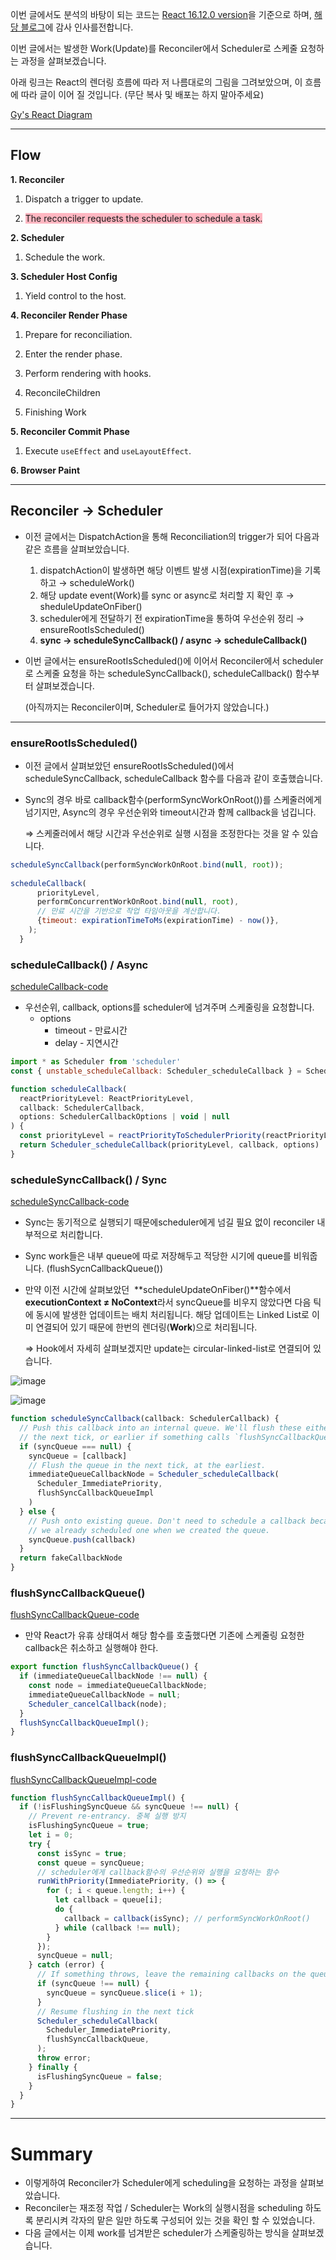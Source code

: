 이번 글에서도 분석의 바탕이 되는 코드는 [React 16.12.0 version](https://github.com/facebook/react/tree/v16.12.0)을 기준으로 하며, [해당 블로그](https://goidle.github.io/)에 감사 인사를전합니다.

이번 글에서는 발생한 Work(Update)를 Reconciler에서 Scheduler로 스케줄 요청하는 과정을 살펴보겠습니다.

아래 링크는  React의 렌더링 흐름에 따라 저 나름대로의 그림을 그려보았으며, 이 흐름에 따라 글이 이어 질 것입니다. (무단 복사 및 배포는 하지 말아주세요)

<a href="https://excalidraw.com/#json=9OvAI9bAcgOh5_pgeshV2,WeZyGvvW-nQ0nmIk-CiZVQ" target="_blank">Gy's React Diagram</a>

---
## Flow

**1. Reconciler**

1) Dispatch a trigger to update.

2) <span style='background-color: #FFB6C1'>The reconciler requests the scheduler to schedule a task.</span>

**2. Scheduler**

1) Schedule the work.

**3. Scheduler Host Config**

1) Yield control to the host.

**4. Reconciler Render Phase**

1) Prepare for reconciliation.

2) Enter the render phase.

3) Perform rendering with hooks.

4) ReconcileChildren

5) Finishing Work

**5. Reconciler Commit Phase**

1) Execute `useEffect` and `useLayoutEffect`.

**6. Browser Paint**

---

## Reconciler → Scheduler

- 이전 글에서는 DispatchAction을 통해 Reconciliation의 trigger가 되어 다음과 같은 흐름을 살펴보았습니다.
    1. dispatchAction이 발생하면 해당 이벤트 발생 시점(expirationTime)을 기록하고 → scheduleWork()
    2. 해당 update event(Work)를 sync or async로 처리할 지 확인 후 → sheduleUpdateOnFiber()
    3. scheduler에게 전달하기 전 expirationTime을 통하여 우선순위 정리 → ensureRootIsScheduled()
    4. **sync → scheduleSyncCallback() / async → scheduleCallback()**
- 이번 글에서는 ensureRootIsScheduled()에 이어서 Reconciler에서 scheduler로 스케줄 요청을 하는 scheduleSyncCallback(), scheduleCallback() 함수부터 살펴보겠습니다.

  (아직까지는 Reconciler이며, Scheduler로 들어가지 않았습니다.)


---

### ensureRootIsScheduled()

- 이전 글에서 살펴보았던 ensureRootIsScheduled()에서 scheduleSyncCallback, scheduleCallback 함수를 다음과 같이 호출했습니다.
- Sync의 경우 바로 callback함수(performSyncWorkOnRoot())를 스케줄러에게 넘기지만, Async의 경우 우선순위와 timeout시간과 함께 callback을 넘깁니다.

  ⇒ 스케줄러에서 해당 시간과 우선순위로 실행 시점을 조정한다는 것을 알 수 있습니다.


```jsx
scheduleSyncCallback(performSyncWorkOnRoot.bind(null, root));
 
scheduleCallback(
      priorityLevel,
      performConcurrentWorkOnRoot.bind(null, root),
      // 만료 시간을 기반으로 작업 타임아웃을 계산합니다. 
      {timeout: expirationTimeToMs(expirationTime) - now()},
    );
  }
```

### scheduleCallback() / Async
[scheduleCallback-code](https://github.com/facebook/react/blob/v16.12.0/packages/react-reconciler/src/SchedulerWithReactIntegration.js#L128)

- 우선순위, callback, options를 scheduler에 넘겨주며 스케줄링을 요청합니다.
    - options
        - timeout - 만료시간
        - delay - 지연시간


```jsx
import * as Scheduler from 'scheduler'
const { unstable_scheduleCallback: Scheduler_scheduleCallback } = Scheduler

function scheduleCallback(
  reactPriorityLevel: ReactPriorityLevel,
  callback: SchedulerCallback,
  options: SchedulerCallbackOptions | void | null
) {
  const priorityLevel = reactPriorityToSchedulerPriority(reactPriorityLevel)
  return Scheduler_scheduleCallback(priorityLevel, callback, options)
}
```

### scheduleSyncCallback() / Sync
[scheduleSyncCallback-code](https://github.com/facebook/react/blob/v16.12.0/packages/react-reconciler/src/SchedulerWithReactIntegration.js#L137)

- Sync는 동기적으로 실행되기 때문에scheduler에게 넘길 필요 없이 reconciler 내부적으로 처리합니다.
- Sync work들은 내부 queue에 따로 저장해두고 적당한 시기에 queue를 비워줍니다. (flushSycnCallbackQueue())
- 만약 이전 시간에 살펴보았던  **scheduleUpdateOnFiber()**함수에서 **executionContext ≠ NoContext**라서 syncQueue를 비우지 않았다면 다음 틱에 동시에 발생한 업데이트는 배치 처리됩니다. 해당 업데이트는 Linked List로 이미 연결되어 있기 때문에 한번의 렌더링(**Work**)으로 처리됩니다.

  ⇒ Hook에서 자세히 살펴보겠지만 update는  circular-linked-list로 연결되어 있습니다.

![image](https://github.com/user-attachments/assets/51da26de-2cfe-458a-9c21-639f31e5a0f0)

![image](https://github.com/user-attachments/assets/553db63f-a509-493b-940e-95db9f3d5021)


```jsx
function scheduleSyncCallback(callback: SchedulerCallback) {
  // Push this callback into an internal queue. We'll flush these either in
  // the next tick, or earlier if something calls `flushSyncCallbackQueue`.
  if (syncQueue === null) {
    syncQueue = [callback]
    // Flush the queue in the next tick, at the earliest.
    immediateQueueCallbackNode = Scheduler_scheduleCallback(
      Scheduler_ImmediatePriority,
      flushSyncCallbackQueueImpl
    )
  } else {
    // Push onto existing queue. Don't need to schedule a callback because
    // we already scheduled one when we created the queue.
    syncQueue.push(callback)
  }
  return fakeCallbackNode 
}
```

### flushSyncCallbackQueue()
[flushSyncCallbackQueue-code](https://github.com/facebook/react/blob/v16.12.0/packages/react-reconciler/src/SchedulerWithReactIntegration.js#L161)

- 만약 React가 유휴 상태여서 해당 함수를 호출했다면  기존에 스케줄링 요청한 callback은 취소하고 실행해야 한다.


```jsx
export function flushSyncCallbackQueue() {
  if (immediateQueueCallbackNode !== null) {
    const node = immediateQueueCallbackNode;
    immediateQueueCallbackNode = null;
    Scheduler_cancelCallback(node);
  }
  flushSyncCallbackQueueImpl();
}
```

### flushSyncCallbackQueueImpl()

[flushSyncCallbackQueueImpl-code](https://github.com/facebook/react/blob/v16.12.0/packages/react-reconciler/src/SchedulerWithReactIntegration.js#L170)

```jsx
function flushSyncCallbackQueueImpl() {
  if (!isFlushingSyncQueue && syncQueue !== null) {
    // Prevent re-entrancy. 중복 실행 방지
    isFlushingSyncQueue = true;
    let i = 0;
    try {
      const isSync = true;
      const queue = syncQueue;
      // scheduler에게 callback함수의 우선순위와 실행을 요청하는 함수
      runWithPriority(ImmediatePriority, () => {
        for (; i < queue.length; i++) {
          let callback = queue[i];
          do {
            callback = callback(isSync); // performSyncWorkOnRoot()
          } while (callback !== null);
        }
      });
      syncQueue = null;
    } catch (error) {
      // If something throws, leave the remaining callbacks on the queue.
      if (syncQueue !== null) {
        syncQueue = syncQueue.slice(i + 1);
      }
      // Resume flushing in the next tick
      Scheduler_scheduleCallback(
        Scheduler_ImmediatePriority,
        flushSyncCallbackQueue,
      );
      throw error;
    } finally {
      isFlushingSyncQueue = false;
    }
  }
}
```

---

# Summary

- 이렇게하여 Reconciler가 Scheduler에게 scheduling을 요청하는 과정을 살펴보았습니다.
- Reconciler는 재조정 작업 / Scheduler는 Work의 실행시점을 scheduling 하도록 분리시켜 각자의 맡은 일만 하도록 구성되어 있는 것을 확인 할 수 있었습니다.
- 다음 글에서는 이제 work를 넘겨받은 scheduler가 스케줄링하는 방식을 살펴보겠습니다.
